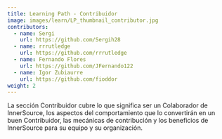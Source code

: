 ```yaml
---
title: Learning Path - Contribuidor
image: images/learn/LP_thumbnail_contributor.jpg
contributors:
  - name: Sergi
    url: https://github.com/Sergih28
  - name: rrrutledge
    url: https://github.com/rrrutledge
  - name: Fernando Flores
    url: https://github.com/JFernando122
  - name: Igor Zubiaurre
    url: https://github.com/fioddor
weight: 2
---
```


La sección Contribuidor cubre lo que significa ser un Colaborador de InnerSource, los aspectos del comportamiento que lo convertirán en un buen Contribuidor, las mecánicas de contribución y los beneficios de InnerSource para su equipo y su organización.

<!--- This file autogenerated from https://github.com/InnerSourceCommons/InnerSourceLearningPath/blob/master/scripts -->